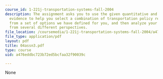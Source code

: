 ```yaml
---
course_id: 1-221j-transportation-systems-fall-2004
description: The assignment asks you to use the given quantitative and qualitative
  evidence to help you select a combination of transportation policy recommendations
  from a set of options we have defined for you, and then analyze your recommendations
  from several different perspectives.
file_location: /coursemedia/1-221j-transportation-systems-fall-2004/a476eddbc723b72ed5bcfaa32f90039c_04assn3.pdf
file_type: application/pdf
layout: pdf
title: 04assn3.pdf
type: course
uid: a476eddbc723b72ed5bcfaa32f90039c

---
```

None